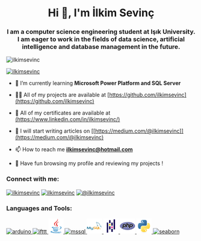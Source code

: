 
<h1 align="center">Hi 🌸, I'm İlkim Sevinç</h1>
<h3 align="center">I am a computer science engineering student at Işık University. I am eager to work in the fields of data science, artificial intelligence and database management in the future.</h3>

<p align="left"> <img src="https://komarev.com/ghpvc/?username=ilkimsevinc&label=Profile%20views&color=0e75b6&style=flat" alt="ilkimsevinc" /> </p>

<p align="left"> <a href="https://github.com/ryo-ma/github-profile-trophy"><img src="https://github-profile-trophy.vercel.app/?username=ilkimsevinc" alt="ilkimsevinc" /></a> </p>

- 🌱 I’m currently learning **Microsoft Power Platform and SQL Server**

- 👨‍💻 All of my projects are available at [https://github.com/ilkimsevinc](https://github.com/ilkimsevinc)

- 🌼 All of my certificates are available at [(https://www.linkedin.com/in/ilkimsevinc/)]((https://www.linkedin.com/in/ilkimsevinc/))

- 📝 I will start writing articles on [[https://medium.com/@ilkimsevinc]](https://medium.com/@ilkimsevinc)

- 📫 How to reach me **ilkimsevinc@hotmail.com**

- 🌻 Have fun browsing my profile and reviewing my projects !

<h3 align="left">Connect with me:</h3>
<p align="left">
<a href="https://linkedin.com/in/ilkimsevinc" target="blank"><img align="center" src="https://raw.githubusercontent.com/rahuldkjain/github-profile-readme-generator/master/src/images/icons/Social/linked-in-alt.svg" alt="ilkimsevinc" height="30" width="40" /></a>
<a href="https://kaggle.com/ilkimsevinc" target="blank"><img align="center" src="https://raw.githubusercontent.com/rahuldkjain/github-profile-readme-generator/master/src/images/icons/Social/kaggle.svg" alt="ilkimsevinc" height="30" width="40" /></a>
<a href="https://medium.com/@ilkimsevinc" target="blank"><img align="center" src="https://raw.githubusercontent.com/rahuldkjain/github-profile-readme-generator/master/src/images/icons/Social/medium.svg" alt="@ilkimsevinc" height="30" width="40" /></a>
</p>

<h3 align="left">Languages and Tools:</h3>
<p align="left"> <a href="https://www.arduino.cc/" target="_blank" rel="noreferrer"> <img src="https://cdn.worldvectorlogo.com/logos/arduino-1.svg" alt="arduino" width="40" height="40"/> </a> <a href="https://ifttt.com/" target="_blank" rel="noreferrer"> <img src="https://www.vectorlogo.zone/logos/ifttt/ifttt-ar21.svg" alt="ifttt" width="40" height="40"/> </a> <a href="https://www.java.com" target="_blank" rel="noreferrer"> <img src="https://raw.githubusercontent.com/devicons/devicon/master/icons/java/java-original.svg" alt="java" width="40" height="40"/> </a> <a href="https://www.microsoft.com/en-us/sql-server" target="_blank" rel="noreferrer"> <img src="https://www.svgrepo.com/show/303229/microsoft-sql-server-logo.svg" alt="mssql" width="40" height="40"/> </a> <a href="https://www.mysql.com/" target="_blank" rel="noreferrer"> <img src="https://raw.githubusercontent.com/devicons/devicon/master/icons/mysql/mysql-original-wordmark.svg" alt="mysql" width="40" height="40"/> </a> <a href="https://pandas.pydata.org/" target="_blank" rel="noreferrer"> <img src="https://raw.githubusercontent.com/devicons/devicon/2ae2a900d2f041da66e950e4d48052658d850630/icons/pandas/pandas-original.svg" alt="pandas" width="40" height="40"/> </a> <a href="https://www.php.net" target="_blank" rel="noreferrer"> <img src="https://raw.githubusercontent.com/devicons/devicon/master/icons/php/php-original.svg" alt="php" width="40" height="40"/> </a> <a href="https://www.python.org" target="_blank" rel="noreferrer"> <img src="https://raw.githubusercontent.com/devicons/devicon/master/icons/python/python-original.svg" alt="python" width="40" height="40"/> </a> <a href="https://seaborn.pydata.org/" target="_blank" rel="noreferrer"> <img src="https://seaborn.pydata.org/_images/logo-mark-lightbg.svg" alt="seaborn" width="40" height="40"/> </a> </p>
